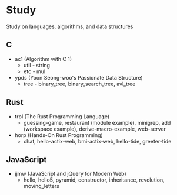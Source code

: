 # Study
Study on languages, algorithms, and data structures

## C
- ac1 (Algorithm with C 1)
  - util - string
  - etc - mul
- ypds (Yoon Seong-woo's Passionate Data Structure) 
  - tree - binary_tree, binary_search_tree, avl_tree

## Rust
- trpl (The Rust Programming Language)
  - guessing-game, restaurant (module example), minigrep, add (workspace example), derive-macro-example, web-server
- horp (Hands-On Rust Programming)
  - chat, hello-actix-web, bmi-actix-web, hello-tide, greeter-tide

## JavaScript
- jjmw (JavaScript and jQuery for Modern Web)
  - hello, hello5, pyramid, constructor, inheritance, revolution, moving_letters
